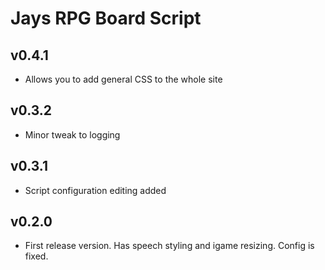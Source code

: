 # Jays RPG Board Script
## v0.4.1
* Allows you to add general CSS to the whole site

## v0.3.2
* Minor tweak to logging

## v0.3.1
* Script configuration editing added

## v0.2.0
* First release version.  Has speech styling and igame resizing.  Config is fixed.
